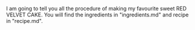 I am going to tell you all the procedure of making my favourite sweet RED VELVET CAKE.
You will find the ingredients in "ingredients.md" and recipe in "recipe.md".